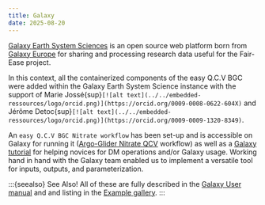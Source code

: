 ```yaml
---
title: Galaxy
date: 2025-08-20
---
```


[Galaxy Earth System Sciences](https://earth-system.usegalaxy.eu/) is an open source web platform born from [Galaxy Europe](https://galaxyproject.org/) for sharing and processing research data useful for the Fair-Ease project.

In this context, all the containerized components of the easy Q.C.V BGC were added within the Galaxy Earth System Science instance with the support of Marie Jossé{sup}`[![alt text](../../embedded-ressources/logo/orcid.png)](https://orcid.org/0009-0008-0622-604X)` and Jérôme Detoc{sup}`[![alt text](../../embedded-ressources/logo/orcid.png)](https://orcid.org/0009-0009-1320-8349)`.

An `easy Q.C.V BGC Nitrate workflow` has been set-up and is accessible on Galaxy for running it ([Argo-Glider Nitrate QCV](https://earth-system.usegalaxy.eu/published/workflow?id=44827462c065bae3) workflow) as well as a [Galaxy tutorial](https://training.galaxyproject.org/training-material/topics/climate/tutorials/ocean_qcv_analysis/tutorial.html) for helping novices for DM operations and/or Galaxy usage. 
Working hand in hand with the Galaxy team enabled us to implement a versatile tool for inputs, outputs, and parameterization.

:::{seealso} See Also!
All of these are fully described in the [Galaxy User manual](#galaxyUserManual) and and listing in the [Example gallery](#links). 
:::
